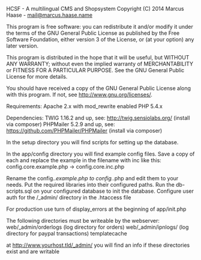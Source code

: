 HCSF - A multilingual CMS and Shopsystem
Copyright (C) 2014  Marcus Haase - mail@marcus.haase.name

This program is free software: you can redistribute it and/or modify
it under the terms of the GNU General Public License as published by
the Free Software Foundation, either version 3 of the License, or
(at your option) any later version.

This program is distributed in the hope that it will be useful,
but WITHOUT ANY WARRANTY; without even the implied warranty of
MERCHANTABILITY or FITNESS FOR A PARTICULAR PURPOSE.  See the
GNU General Public License for more details.

You should have received a copy of the GNU General Public License
along with this program.  If not, see <http://www.gnu.org/licenses/>.

Requirements:
Apache 2.x with mod_rewrite enabled
PHP 5.4.x

Dependencies:
TWIG 1.16.2 and up, see: http://twig.sensiolabs.org/ (install via composer)
PHPMailer 5.2.9 and up, see: https://github.com/PHPMailer/PHPMailer (install via composer)

In the setup directory you will find scripts for setting up the database.

In the app/config directory you will find example config files.
Save a copy of each and replace the example in the filename with inc
like this: config.core.example.php -> config.core.inc.php

Rename the config.*.example.php to config.*.php and edit them to your needs.
Put the required libraries into their configured paths.
Run the db-scripts.sql on your configured database to init the database.
Configure user auth for the /_admin/ directory in the .htaccess file

For production use turn of display_errors at the beginning of app/init.php

The following directories must be writeable by the webserver:
web/_admin/orderlogs (log directory for orders)
web/_admin/ipnlogs/ (log directory for paypal transactions)
templatecache

at http://www.yourhost.tld/_admin/ you will find an info if these directories exist
and are writable